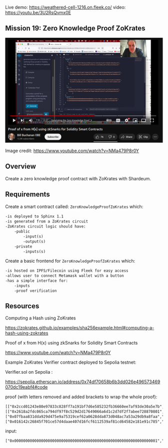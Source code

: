 Live demo: https://weathered-cell-1216.on.fleek.co/
video: https://youtu.be/3U2RsQvmx0E
## Mission 19: Zero Knowledge Proof ZoKrates

<img src="images/zokrates.png" alt="zokrates"/>

Image credit: https://www.youtube.com/watch?v=NMa479P8r0Y

## Overview

Create a zero knowledge proof contract with ZoKrates with Shardeum.

## Requirements

Create a smart contract called: ```ZeroKnowledgeProofZoKrates``` which:

    -is deployed to Sphinx 1.1
    -is generated from a ZoKrates circuit
    -ZoKrates circuit logic should have:
        -public 
            -input(s)
            -output(s)
        -private 
            -inputs(s)

Create a basic frontend for ```ZeroKnowledgeProofZoKrates``` which:

    -is hosted on IPFS/Filecoin using Fleek for easy access
    -allows user to connect Metamask wallet with a button
    -has a simple interface for:
        -inputs 
        -proof verification

## Resources

Computing a Hash using ZoKrates

https://zokrates.github.io/examples/sha256example.html#computing-a-hash-using-zokrates

Proof of x from H(x) using zkSnarks for Solidity Smart Contracts 

https://www.youtube.com/watch?v=NMa479P8r0Y

Example ZoKrates Verifier contract deployed to Sepolia testnet:

Verifier.sol on Sepolia :

https://sepolia.etherscan.io/address/0x74df70658b6b3dd026e496573469070dc19eabf4#code

proof (with letters removed and added brackets to wrap the whole proof):

```solidity
[["0x2ccd01243e80e97833c828ff7a191bf7d6e585232fb36660ee7af93de30a5e7b","0x103e5f1bad0d2277614707584a159c812f3efdcbf0cb686f406394d32cd2415d"],[["0x2618a2fdc065ca794df97f8c529d2d17649066a6d1c2d7df2f7abee728870801","0x1d32b0f634c5bffd04bd9fa702a6bcbf1c62825c573acbcbb76dca7343903b42"],["0x07fbaa831dda929d475e9a75319cef62a0628dda873d048ac7a53a29db9a8faa","0x23fd8bd80e2885f12aadcdfeb1ebc162bfdc4c0f765f5931ea324355070e0a63"]],["0x016142c26845f701ce57d4daae407d16fcf6112539af81cd64582e181e91c785","0x2ca8bb75214ef3b64e58c9e137e8b052bf2dcdec48104635fc32793979533d45"]]
```

input:

```solidity
["0x0000000000000000000000000000000000000000000000000000000000000001","0x0000000000000000000000000000000000000000000000000000000000000002","0x0000000000000000000000000000000004d8ac91b0ff52c3c2421267ee6da7da","0x000000000000000000000000000000006df16755c25f7be7dd284bf4ea2ecf84"]
```

